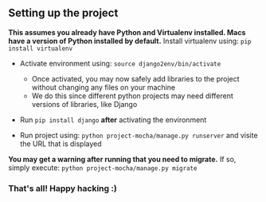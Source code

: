 ## Setting up the project

__This assumes you already have Python and Virtualenv installed. Macs have a version of Python installed by default.__
Install virtualenv using: ```pip install virtualenv```

* Activate environment using: ```source django2env/bin/activate```
    * Once activated, you may now safely add libraries to the project without changing any files on your machine
    * We do this since different python projects may need different versions of libraries, like Django
    
* Run ```pip install django``` __after__ activating the environment
* Run project using: ```python project-mocha/manage.py runserver``` and visite the URL that is displayed

__You may get a warning after running that you need to migrate.__ If so, simply execute: ```python project-mocha/manage.py migrate```

### That's all! Happy hacking :)
